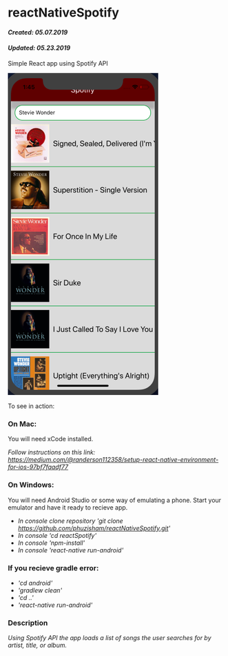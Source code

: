 # reactNativeSpotify
#### _Created: 05.07.2019_
#### _Updated: 05.23.2019_
Simple React app using Spotify API

![Screenshot](https://github.com/phuzisham/reactAlbums/blob/master/src/images/screenshot.png "Screen Capture")

To see in action:

### On Mac:

You will need xCode installed.

_Follow instructions on this link: https://medium.com/@randerson112358/setup-react-native-environment-for-ios-97bf7faadf77_

### On Windows:

You will need Android Studio or some way of emulating a phone.
Start your emulator and have it ready to recieve app.

* _In console clone repository 'git clone https://github.com/phuzisham/reactNativeSpotify.git'_
* _In console 'cd reactSpotify'_
* _In console 'npm-install'_
* _In console 'react-native run-android'_

### If you recieve gradle error:

* _'cd android'_
* _'gradlew clean'_
* _'cd ..'_
* _'react-native run-android'_

### Description

_Using Spotify API the app loads a list of songs the user searches for by artist, title, or album._

